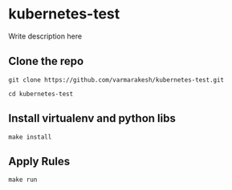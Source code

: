 kubernetes-test
==

Write description here

Clone the repo
--
```shell
git clone https://github.com/varmarakesh/kubernetes-test.git
```

```shell
cd kubernetes-test
```

Install virtualenv and python libs
--
```shell
make install
```

Apply Rules
--
```shell
make run
```
